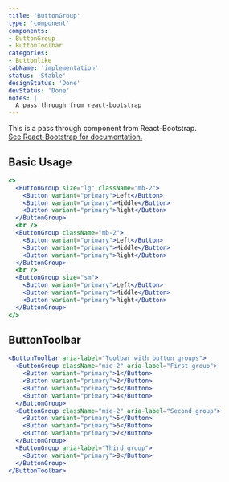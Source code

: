 ```yaml
---
title: 'ButtonGroup'
type: 'component'
components:
- ButtonGroup
- ButtonToolbar
categories:
- Buttonlike
tabName: 'implementation'
status: 'Stable'
designStatus: 'Done'
devStatus: 'Done'
notes: |
  A pass through from react-bootstrap
---
```


<p className="lead">
  This is a pass through component from React-Bootstrap.<br/>
  <a href="https://react-bootstrap-v4.netlify.app/components/button-group/" target="_blank" rel="noopener noreferrer">
    See React-Bootstrap for documentation.
  </a>
</p>

## Basic Usage

```jsx live
<>
  <ButtonGroup size="lg" className="mb-2">
    <Button variant="primary">Left</Button>
    <Button variant="primary">Middle</Button>
    <Button variant="primary">Right</Button>
  </ButtonGroup>
  <br />
  <ButtonGroup className="mb-2">
    <Button variant="primary">Left</Button>
    <Button variant="primary">Middle</Button>
    <Button variant="primary">Right</Button>
  </ButtonGroup>
  <br />
  <ButtonGroup size="sm">
    <Button variant="primary">Left</Button>
    <Button variant="primary">Middle</Button>
    <Button variant="primary">Right</Button>
  </ButtonGroup>
</>
```

## ButtonToolbar

```jsx live
<ButtonToolbar aria-label="Toolbar with button groups">
  <ButtonGroup className="mie-2" aria-label="First group">
    <Button variant="primary">1</Button>
    <Button variant="primary">2</Button>
    <Button variant="primary">3</Button>
    <Button variant="primary">4</Button>
  </ButtonGroup>
  <ButtonGroup className="mie-2" aria-label="Second group">
    <Button variant="primary">5</Button>
    <Button variant="primary">6</Button>
    <Button variant="primary">7</Button>
  </ButtonGroup>
  <ButtonGroup aria-label="Third group">
    <Button variant="primary">8</Button>
  </ButtonGroup>
</ButtonToolbar>
```
